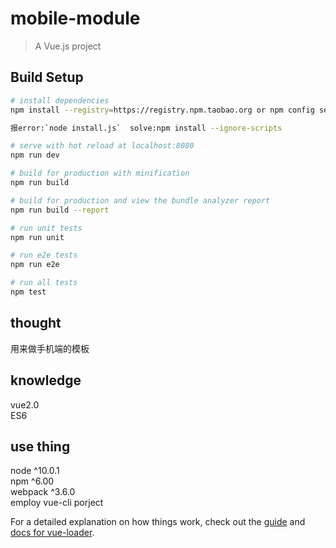 # mobile-module

> A Vue.js project

## Build Setup

``` bash
# install dependencies
npm install --registry=https://registry.npm.taobao.org or npm config set registry https://registry.npm.taobao.org then npm install

报error:`node install.js`  solve:npm install --ignore-scripts

# serve with hot reload at localhost:8080
npm run dev

# build for production with minification
npm run build

# build for production and view the bundle analyzer report
npm run build --report

# run unit tests
npm run unit

# run e2e tests
npm run e2e

# run all tests
npm test
```
## thought
用来做手机端的模板

## knowledge
vue2.0<br/>
ES6<br/>


## use thing
node ^10.0.1<br/>
npm ^6.00<br/>
webpack ^3.6.0<br/>
employ vue-cli porject

For a detailed explanation on how things work, check out the [guide](http://vuejs-templates.github.io/webpack/) and [docs for vue-loader](http://vuejs.github.io/vue-loader).

